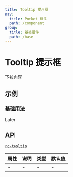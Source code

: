 ```yaml
---
title: Tooltip 提示框
nav:
  title: Pocket 组件
  path: /component
group:
  title: 基础组件
  path: /base
---
```


# Tooltip 提示框

下拉内容

## 示例

### 基础用法

Later

## API

[`rc-tooltip`](https://github.com/react-component/tooltip)

| 属性 | 说明 | 类型 | 默认值 |
| ---- | ---- | ---- | ------ |
| -    | -    | -    | -      |
